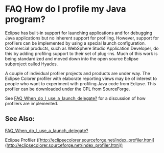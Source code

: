 

FAQ How do I profile my Java program?
=====================================

Eclipse has built-in support for launching applications and for debugging Java applications but no inherent support for profiling. However, support for profilers can be implemented by using a special launch configuration. Commercial products, such as WebSphere Studio Application Developer, do this by adding profiling support to their set of plug-ins. Much of this work is being standardized and moved down into the open source Eclipse subproject called Hyades.

A couple of individual profiler projects and products are under way. The Eclipse Colorer profiler with elaborate reporting views may be of interest to people who want to experiment with profiling Java code from Eclipse. This profiler can be downloaded under the CPL from SourceForge.

See [FAQ\_When\_do\_I\_use\_a\_launch_delegate?](./FAQ_When_do_I_use_a_launch_delegate.md "FAQ When do I use a launch delegate?") for a discussion of how profilers are implemented.

  

See Also:
---------

[FAQ\_When\_do\_I\_use\_a\_launch_delegate?](./FAQ_When_do_I_use_a_launch_delegate.md "FAQ When do I use a launch delegate?")

  
Eclipse Profiler ([http://eclipsecolorer.sourceforge.net/index_profiler.html](http://eclipsecolorer.sourceforge.net/index_profiler.html))

